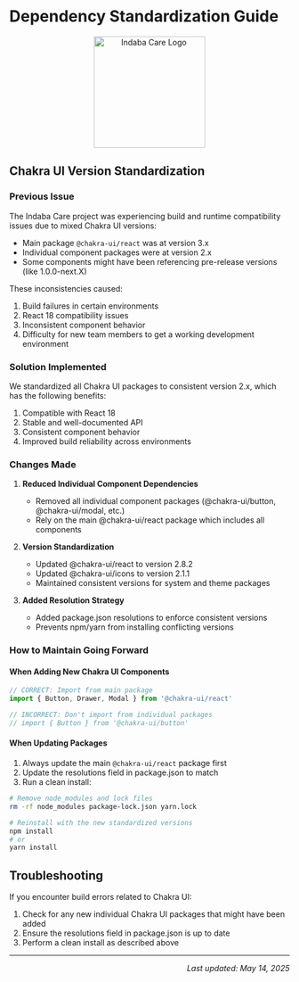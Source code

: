 # Dependency Standardization Guide

<div align="center">
  <img src="https://github.com/user-attachments/assets/d75f0c32-f1ef-4be3-9ced-092ca45ea324" alt="Indaba Care Logo" width="200"/>
</div>

## Chakra UI Version Standardization

### Previous Issue

The Indaba Care project was experiencing build and runtime compatibility issues due to mixed Chakra UI versions:

- Main package `@chakra-ui/react` was at version 3.x
- Individual component packages were at version 2.x
- Some components might have been referencing pre-release versions (like 1.0.0-next.X)

These inconsistencies caused:

1. Build failures in certain environments
2. React 18 compatibility issues
3. Inconsistent component behavior
4. Difficulty for new team members to get a working development environment

### Solution Implemented

We standardized all Chakra UI packages to consistent version 2.x, which has the following benefits:

1. Compatible with React 18
2. Stable and well-documented API
3. Consistent component behavior
4. Improved build reliability across environments

### Changes Made

1. **Reduced Individual Component Dependencies**
   - Removed all individual component packages (@chakra-ui/button, @chakra-ui/modal, etc.)
   - Rely on the main @chakra-ui/react package which includes all components

2. **Version Standardization**
   - Updated @chakra-ui/react to version 2.8.2
   - Updated @chakra-ui/icons to version 2.1.1
   - Maintained consistent versions for system and theme packages

3. **Added Resolution Strategy**
   - Added package.json resolutions to enforce consistent versions
   - Prevents npm/yarn from installing conflicting versions

### How to Maintain Going Forward

#### When Adding New Chakra UI Components

```jsx
// CORRECT: Import from main package
import { Button, Drawer, Modal } from '@chakra-ui/react'

// INCORRECT: Don't import from individual packages
// import { Button } from '@chakra-ui/button'
```

#### When Updating Packages

1. Always update the main `@chakra-ui/react` package first
2. Update the resolutions field in package.json to match
3. Run a clean install:

```bash
# Remove node_modules and lock files
rm -rf node_modules package-lock.json yarn.lock

# Reinstall with the new standardized versions
npm install
# or 
yarn install
```

## Troubleshooting

If you encounter build errors related to Chakra UI:

1. Check for any new individual Chakra UI packages that might have been added
2. Ensure the resolutions field in package.json is up to date
3. Perform a clean install as described above

---

<div align="right">
  <em>Last updated: May 14, 2025</em>
</div>